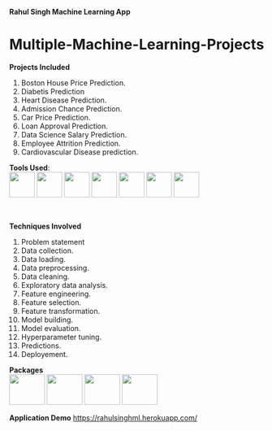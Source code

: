 **Rahul Singh Machine Learning App**



# Multiple-Machine-Learning-Projects

__Projects Included__
1. Boston House Price Prediction.
2. Diabetis Prediction
3. Heart Disease Prediction.
4. Admission Chance Prediction.
5. Car Price Prediction.
6. Loan Approval Prediction.
7. Data Science Salary Prediction.
8. Employee Attrition Prediction.
9. Cardiovascular Disease prediction.

__Tools Used__:
<br>
<img src="https://cdn3.iconfinder.com/data/icons/logos-and-brands-adobe/512/267_Python-512.png" width=50 height=50>
<img src="https://upload.wikimedia.org/wikipedia/commons/thumb/a/a1/PyCharm_Logo.svg/1024px-PyCharm_Logo.svg.png" width=50 height=50>
<img src="https://upload.wikimedia.org/wikipedia/commons/thumb/7/7e/Spyder_logo.svg/1024px-Spyder_logo.svg.png" width=50 height=50>
<img src="https://mccarter.gallerycdn.vsassets.io/extensions/mccarter/start-git-bash/1.2.1/1499505567572/Microsoft.VisualStudio.Services.Icons.Default" width=50 height=50>
<img src="https://iconape.com/wp-content/files/dw/348983/svg/348983.svg" width=50 height=50>
<img src="https://upload.wikimedia.org/wikipedia/commons/thumb/3/38/Jupyter_logo.svg/1200px-Jupyter_logo.svg.png" width=50 height=50>
<img src="https://colab.research.google.com/img/colab_favicon.ico" height=50 width=50>

<br>

**Techniques Involved**
1. Problem statement
2. Data collection.
3. Data loading.
4. Data preprocessing.
5. Data cleaning.
6. Exploratory data analysis.
7. Feature engineering.
8. Feature selection.
9. Feature transformation.
10. Model building.
11. Model evaluation.
12. Hyperparameter tuning.
13. Predictions.
14. Deployement.




**Packages**
<br>
<img src="https://upload.wikimedia.org/wikipedia/commons/thumb/0/05/Scikit_learn_logo_small.svg/1280px-Scikit_learn_logo_small.svg.png" width=70 height=60>
<img src="https://upload.wikimedia.org/wikipedia/commons/thumb/e/ed/Pandas_logo.svg/1200px-Pandas_logo.svg.png" width=70 height=60>
<img src="https://miro.medium.com/max/765/1*cyXCE-JcBelTyrK-58w6_Q.png" width=70 height=60>
<img src="https://miro.medium.com/max/800/1*Q5EUk28Xc3iCDoMSkrd1_w.png" width=70 height=60>

**Application Demo**
https://rahulsinghml.herokuapp.com/


